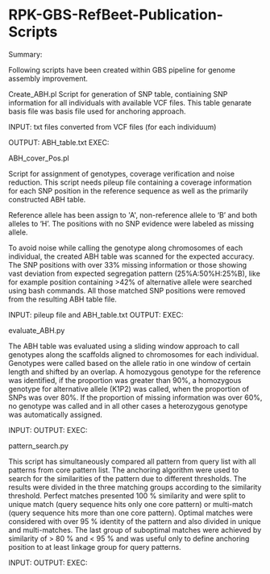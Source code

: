 # RPK-GBS-RefBeet-Publication-Scripts

Summary:

Following scripts have been created within GBS pipeline for genome assembly improvement.


Create_ABH.pl
Script for generation of SNP table, contiaining SNP information for all individuals with available VCF files. 
This table genarate basis file was basis file used for anchoring approach.

INPUT: txt files converted from VCF files (for each individuum)

OUTPUT: ABH_table.txt 
EXEC:


ABH_cover_Pos.pl

Script for assignment of genotypes, coverage verification and noise reduction.
This script needs pileup file containing a coverage information for each SNP position in the reference sequence as well as the primarily constructed ABH table. 

Reference allele has been assign to 'A', non-reference allele to ‘B’ and both alleles to ‘H’. The positions with no SNP evidence were labeled as missing allele. 

To avoid noise while calling the genotype along chromosomes of each individual, the created ABH table was scanned for the expected accuracy. The SNP positions with over 33% missing information or those showing vast deviation from expected segregation pattern (25%A:50%H:25%B), like for example position containing >42% of alternative allele were searched using bash commands. All those matched SNP positions were removed from the resulting ABH table file. 


INPUT: pileup file and ABH_table.txt
OUTPUT:
EXEC:

evaluate_ABH.py

The ABH table was evaluated using a sliding window approach to call genotypes along the scaffolds aligned to chromosomes for each individual. Genotypes were called based on the allele ratio in one window of certain length and shifted by an overlap. A homozygous genotype for the reference was identified, if the proportion was greater than 90%, a homozygous genotype for alternative allele (K1P2) was called, when the proportion of SNPs was over 80%. If the proportion of missing information was over 60%, no genotype was called and in all other cases a heterozygous genotype was automatically assigned. 

INPUT: 
OUTPUT:
EXEC:

pattern_search.py

This script has simultaneously compared all pattern from query list with all patterns from core pattern list. The anchoring algorithm were used to search for the similarities of the pattern due to different thresholds. The results were divided in the three matching groups according to the similarity threshold. Perfect matches presented 100 % similarity and were split to unique match (query sequence hits only one core pattern) or multi-match (query sequence hits more than one core pattern). Optimal matches were considered with over 95 % identity of the pattern and also divided in unique and multi-matches. The last group of suboptimal matches were achieved by similarity of > 80 % and < 95 % and was useful only to define anchoring position to at least linkage group for query patterns.


INPUT: 
OUTPUT:
EXEC:

